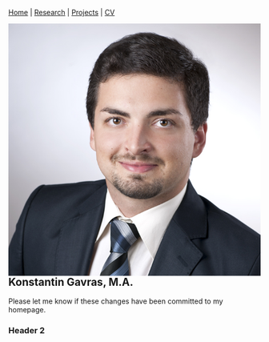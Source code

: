 [Home](https://kostagav.github.io/) | [Research](https://github.com/KostaGav/KostaGav.github.io/blob/master/research.md) | [Projects](https://github.com/KostaGav/KostaGav.github.io/blob/master/projects.md) | [CV](https://github.com/KostaGav/KostaGav.github.io/blob/master/CV.md)

<img src="https://github.com/KostaGav/KostaGav.github.io/blob/master/Gavras-Konstantin-github.jpg"
   style="float:right; margin-left:10px; width:10; height:10; border:none;"
   alt="Photo of Konstantin Gavras"
   title="Konstantin Gavras" />

## Konstantin Gavras, M.A. 


Please let me know if these changes have been committed to my homepage.

### Header 2
